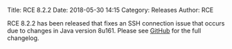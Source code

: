 Title: RCE 8.2.2
Date: 2018-05-30 14:15
Category: Releases
Author: RCE

RCE 8.2.2 has been released that fixes an SSH connection issue that occurs due to changes in Java version 8u161.
Please see [GitHub](https://github.com/rcenvironment/rce/wiki/Changelog:-8.x.x-Releases) for the full changelog.